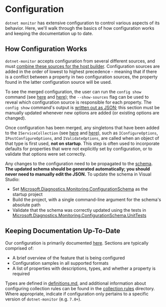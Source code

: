# Configuration

`dotnet monitor` has extensive configuration to control various aspects of its behavior. Here, we'll walk through the basics of how configuration works and keeping the documentation up to date.

## How Configuration Works

`dotnet-monitor` accepts configuration from several different sources, and must [combine these sources for the host builder](https://github.com/dotnet/dotnet-monitor/blob/2ed430e3a03dab15101ee8c2359b8d05ac1fb921/src/Tools/dotnet-monitor/HostBuilder/HostBuilderHelper.cs#L48). Configuration sources are added in the order of lowest to highest precedence - meaning that if there is a conflict between a property in two configuration sources, the property found in the latter configuration source will be used.

To see the merged configuration, the user can run the `config show` command (see [here](https://github.com/dotnet/dotnet-monitor/blob/2ed430e3a03dab15101ee8c2359b8d05ac1fb921/src/Tools/dotnet-monitor/Program.cs#L71) and [here](https://github.com/dotnet/dotnet-monitor/blob/2ed430e3a03dab15101ee8c2359b8d05ac1fb921/src/Tools/dotnet-monitor/Commands/ConfigShowCommandHandler.cs)); the `--show-sources` flag can be used to reveal which configuration source is responsible for each property. The `config show` command's output is [written out as JSON](https://github.com/dotnet/dotnet-monitor/blob/2ed430e3a03dab15101ee8c2359b8d05ac1fb921/src/Tools/dotnet-monitor/ConfigurationJsonWriter.cs); this section must be manually updated whenever new options are added (or existing options are changed).

Once configuration has been merged, any singletons that have been added to the `IServiceCollection` (see [here](https://github.com/dotnet/dotnet-monitor/blob/2ed430e3a03dab15101ee8c2359b8d05ac1fb921/src/Tools/dotnet-monitor/ServiceCollectionExtensions.cs) and [here](https://github.com/dotnet/dotnet-monitor/blob/2ed430e3a03dab15101ee8c2359b8d05ac1fb921/src/Tools/dotnet-monitor/Commands/CollectCommandHandler.cs#L84)), such as `IConfigureOptions`, `IPostConfigureOptions`, and `IValidateOptions`, are called when an object of that type is first used, **not on startup**. This step is often used to incorporate defaults for properties that were not explicitly set by configuration, or to validate that options were set correctly.

Any changes to the configuration need to be propagated to the [schema](https://github.com/dotnet/dotnet-monitor/blob/2ed430e3a03dab15101ee8c2359b8d05ac1fb921/documentation/schema.json). **The updated schema should be generated automatically; you should never need to manually edit the JSON.** To update the schema in Visual Studio:
* Set [Microsoft.Diagnostics.Monitoring.ConfigurationSchema](https://github.com/dotnet/dotnet-monitor/tree/2ed430e3a03dab15101ee8c2359b8d05ac1fb921/src/Tests/Microsoft.Diagnostics.Monitoring.ConfigurationSchema) as the startup project
* Build the project, with a single command-line argument for the schema's absolute path
* Validate that the schema was correctly updated using the tests in [Microsoft.Diagnostics.Monitoring.ConfigurationSchema.UnitTests](https://github.com/dotnet/dotnet-monitor/tree/2ed430e3a03dab15101ee8c2359b8d05ac1fb921/src/Tests/Microsoft.Diagnostics.Monitoring.ConfigurationSchema.UnitTests)

## Keeping Documentation Up-To-Date

Our configuration is primarily documented [here](https://github.com/dotnet/dotnet-monitor/tree/2ed430e3a03dab15101ee8c2359b8d05ac1fb921/documentation/configuration). Sections are typically comprised of:
* A brief overview of the feature that is being configured
* Configuration samples in all supported formats
* A list of properties with descriptions, types, and whether a property is required

Types are defined in [definitions.md](https://github.com/dotnet/dotnet-monitor/blob/2ed430e3a03dab15101ee8c2359b8d05ac1fb921/documentation/api/definitions.md), and additional information about configuring collection rules can be found in the [collection rules](https://github.com/dotnet/dotnet-monitor/blob/2ed430e3a03dab15101ee8c2359b8d05ac1fb921/documentation/collectionrules) directory. Where appropriate, indicate if configuration only pertains to a specific version of `dotnet-monitor` (e.g. `7.0+`).

